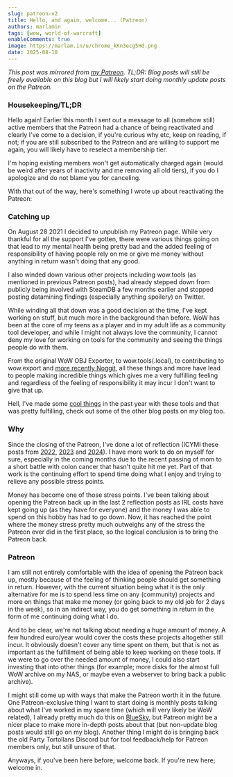 ```yaml
---
slug: patreon-v2
title: Hello, and again, welcome... (Patreon)
authors: marlamin
tags: [wow, world-of-warcraft]
enableComments: true
image: https://marlam.in/u/chrome_kKn3ecg5Hd.png
date: 2025-08-10
---
```


_This post was mirrored from [my Patreon](https://www.patreon.com/marlamin). TL;DR: Blog posts will still be freely available on this blog but I will likely start doing monthly update posts on the Patreon._

### Housekeeping/TL;DR
Hello again! Earlier this month I sent out a message to all (somehow still) active members that the Patreon had a chance of being reactivated and clearly I've come to a decision, if you're curious why etc, keep on reading, if not; if you are still subscribed to the Patreon and are willing to support me again, you will likely have to reselect a membership tier.

I'm hoping existing members won't get automatically charged again (would be weird after years of inactivity and me removing all old tiers), if you do I apologize and do not blame you for canceling.

With that out of the way, here's something I wrote up about reactivating the Patreon:

<!--truncate-->

### Catching up
On August 28 2021 I decided to unpublish my Patreon page. While very thankful for all the support I've gotten, there were various things going on that lead to my mental health being pretty bad and the added feeling of responsibility of having people rely on me or give me money without anything in return wasn't doing that any good. 

I also winded down various other projects including wow.tools (as mentioned in previous Patreon posts), had already stepped down from publicly being involved with SteamDB a few months earlier and stopped posting datamining findings (especially anything spoilery) on Twitter.

While winding all that down was a good decision at the time, I've kept working on stuff, but much more in the background than before. WoW has been at the core of my teens as a player and in my adult life as a community tool developer, and while I might not always love the community, I cannot deny my love for working on tools for the community and seeing the things people do with them. 

From the original WoW OBJ Exporter, to wow.tools(.local), to contributing to wow.export and [more recently Noggit](https://blog.marlam.in/modding-wow-part2), all these things and more have lead to people making incredible things which gives me a very fulfilling feeling and regardless of the feeling of responsibility it may incur I don't want to give that up. 

Hell, I've made some [cool things](https://blog.marlam.in/the-tavern) in the past year with these tools and that was pretty fulfilling, check out some of the other blog posts on my blog too.

### Why 
Since the closing of the Patreon, I've done a lot of reflection (ICYMI these posts from [2022](https://blog.marlam.in/reflection), [2023](https://blog.marlam.in/reflection-the-sequel) and [2024](https://blog.marlam.in/reflection-2024)). I have more work to do on myself for sure, especially in the coming months due to the recent passing of mom to a short battle with colon cancer that hasn't quite hit me yet. Part of that work is the continuing effort to spend time doing what I enjoy and trying to relieve any possible stress points.

Money has become one of those stress points. I've been talking about opening the Patreon back up in the last 2 reflection posts as IRL costs have kept going up (as they have for everyone) and the money I was able to spend on this hobby has had to go down. Now, it has reached the point where the money stress pretty much outweighs any of the stress the Patreon ever did in the first place, so the logical conclusion is to bring the Patreon back.

### Patreon
I am still not entirely comfortable with the idea of opening the Patreon back up, mostly because of the feeling of thinking people should get something in return. However, with the current situation being what it is the only alternative for me is to spend less time on any (community) projects and more on things that make me money (or going back to my old job for 2 days in the week), so in an indirect way, you do get something in return in the form of me continuing doing what I do.

And to be clear, we're not talking about needing a huge amount of money. A few hundred euro/year would cover the costs these projects altogether still incur. It obviously doesn't cover any time spent on them, but that is not as important as the fulfillment of being able to keep working on these tools. If we were to go over the needed amount of money, I could also start investing that into other things (for example; more disks for the almost full WoW archive on my NAS, or maybe even a webserver to bring back a public archive).

I might still come up with ways that make the Patreon worth it in the future. One Patreon-exclusive thing I want to start doing is monthly posts talking about what I've worked in my spare time (which will very likely be WoW related), I already pretty much do this on [BlueSky](https://bsky.app/profile/marlam.in), but Patreon might be a nicer place to make more in-depth posts about that (but non-update blog posts would still go on my blog). Another thing I might do is bringing back the old Party Tortollans Discord but for tool feedback/help for Patreon members only, but still unsure of that. 

Anyways, if you've been here before; welcome back. If you're new here; welcome in.